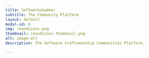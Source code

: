 ```yaml
---
title: Softwerkskammer
subtitle: The Community Platform
layout: default
modal-id: 6
img: roundicons.png
thumbnail: roundicons-thumbnail.png
alt: image-alt
description: The Software Craftsmanship Communities Platform.

---
```

